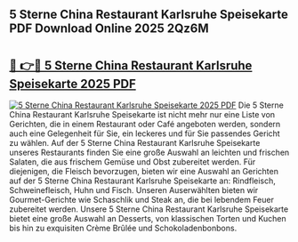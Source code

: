 ## 5 Sterne China Restaurant Karlsruhe Speisekarte PDF Download Online 2025 2Qz6M

# <h2><a href="http://gca52l.nevu.top/?p=5+Sterne+China+Restaurant+Karlsruhe+Speisekarte">🔗 👉🔴 5 Sterne China Restaurant Karlsruhe Speisekarte 2025 PDF</a></h2>

[![5 Sterne China Restaurant Karlsruhe Speisekarte 2025 PDF](https://i.imgur.com/dBaPXMq.png)](http://gca52l.nevu.top/?p=5+Sterne+China+Restaurant+Karlsruhe+Speisekarte)
Die 5 Sterne China Restaurant Karlsruhe Speisekarte ist nicht mehr nur eine Liste von Gerichten, die in einem Restaurant oder Café angeboten werden, sondern auch eine Gelegenheit für Sie, ein leckeres und für Sie passendes Gericht zu wählen. Auf der 5 Sterne China Restaurant Karlsruhe Speisekarte unseres Restaurants finden Sie eine große Auswahl an leichten und frischen Salaten, die aus frischem Gemüse und Obst zubereitet werden. Für diejenigen, die Fleisch bevorzugen, bieten wir eine Auswahl an Gerichten auf der 5 Sterne China Restaurant Karlsruhe Speisekarte an: Rindfleisch, Schweinefleisch, Huhn und Fisch. Unseren Auserwählten bieten wir Gourmet-Gerichte wie Schaschlik und Steak an, die bei lebendem Feuer zubereitet werden. Unsere 5 Sterne China Restaurant Karlsruhe Speisekarte bietet eine große Auswahl an Desserts, von klassischen Torten und Kuchen bis hin zu exquisiten Crème Brûlée und Schokoladenbonbons.

